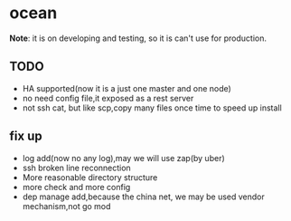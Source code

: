 # ocean

**Note**: it is on developing and testing, so it is can't use for production.

## TODO
- HA supported(now it is a just one master and one node)
- no need config file,it exposed as a rest server
- not ssh cat, but like scp,copy many files once time to speed up install

## fix up
- log add(now no any log),may we will use zap(by uber)
- ssh broken line reconnection
- More reasonable directory structure
- more check and more config
- dep manage add,because the china net, we may be used vendor mechanism,not go mod
